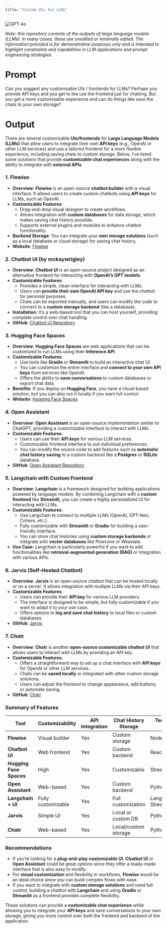 ```yaml
---
title: "Custom UIs for LLMs"
---
```

![GPT-4o](https://img.shields.io/badge/GPT--4o-3333FF?style=for-the-badge&logo=openai&logoColor=white)



*Note: this repository consists of the outputs of large language models (LLMs). In many cases, these are unedited or minimally edited. The information provided is for demonstrative purposes only and is intended to highlight constraints and capabilities in LLM applications and prompt engineering strategies.*


# Prompt

Can you suggest any customisable UIs / frontends for LLMs? Perhaps you provide API keys and you get to the use the frontend just for chatting. But you get a more customisable experience and can do things like save the chats to your own storage?
# Output

There are several customizable **UIs/frontends** for **Large Language Models (LLMs)** that allow users to integrate their own **API keys** (e.g., OpenAI or other LLM services) and use a tailored frontend for a more flexible experience, including saving chats to custom storage. Below, I’ve listed some solutions that provide **customizable chat experiences** along with the ability to integrate with **external APIs**.

### 1. **Flowise**
- **Overview**: **Flowise** is an open-source **chatbot builder** with a visual interface. It allows users to create custom chatbots using **API keys** for LLMs, such as OpenAI.
- **Customizable Features**:
  - Drag-and-drop visual designer to create workflows.
  - Allows integration with **custom databases** for data storage, which makes saving chat history possible.
  - Supports external plugins and modules to enhance chatbot functionality.
- **Backend Storage**: You can integrate your **own storage solutions** (such as a local database or cloud storage) for saving chat history.
- **Website**: [Flowise](https://github.com/FlowiseAI/Flowise)

### 2. **Chatbot UI (by mckaywrigley)**
- **Overview**: **Chatbot UI** is an open-source project designed as an alternative frontend for interacting with **OpenAI’s GPT models**.
- **Customizable Features**:
  - Provides a simple, clean interface for interacting with LLMs.
  - Users can **provide their own OpenAI API key** and use the chatbot for personal purposes.
  - Chats can be exported manually, and users can modify the code to connect to a **custom storage backend** (like a database).
- **Installation**: It’s a web-based tool that you can host yourself, providing complete control over chat handling.
- **GitHub**: [Chatbot UI Repository](https://github.com/mckaywrigley/chatbot-ui)

### 3. **Hugging Face Spaces**
- **Overview**: **Hugging Face Spaces** are web applications that can be customized to run LLMs using their **Inference API**.
- **Customizable Features**:
  - Use tools like **Gradio** or **Streamlit** to build an interactive chat UI.
  - You can customize the entire interface and **connect to your own API keys** from services like OpenAI.
  - Offers the ability to **save conversations** to custom databases or export chat data.
- **Benefits**: If you deploy on **Hugging Face**, you have a cloud-based solution, but you can also run it locally if you want full control.
- **Website**: [Hugging Face Spaces](https://huggingface.co/spaces)

### 4. **Open Assistant**
- **Overview**: **Open Assistant** is an open-source implementation similar to ChatGPT, providing a customizable interface to interact with LLMs.
- **Customizable Features**:
  - Users can use their **API keys** for various LLM services.
  - Customizable frontend interface to suit individual preferences.
  - You can modify the source code to add features such as **automatic chat history saving** to a custom backend like a **Postgres** or **SQLite** database.
- **GitHub**: [Open Assistant Repository](https://github.com/LAION-AI/Open-Assistant)

### 5. **Langchain with Custom Frontend**
- **Overview**: **Langchain** is a framework designed for building applications powered by language models. By combining Langchain with a **custom frontend** like **Streamlit**, you can create a highly personalized UI for interacting with LLMs.
- **Customizable Features**:
  - Use Langchain to connect to multiple LLMs (OpenAI, GPT-Neo, Cohere, etc.).
  - Fully customizable with **Streamlit** or **Gradio** for building a user-friendly interface.
  - You can store chat histories using **custom storage backends** or integrate with **vector databases** like Pinecone or Weaviate.
- **Use Case**: Langchain is particularly powerful if you want to add functionalities like **retrieval-augmented generation (RAG)** or integration with various APIs.

### 6. **Jarvis (Self-Hosted Chatbot)**
- **Overview**: **Jarvis** is an open-source chatbot that can be hosted locally or on a server. It allows integration with multiple LLMs via their API keys.
- **Customizable Features**:
  - Users can provide their **API key** for various LLM providers.
  - The interface is designed to be simple, but fully customizable if you want to adapt it to your use case.
  - Offers options to **log and save chat history** to local files or custom databases.
- **GitHub**: [Jarvis](https://github.com/mrskrt/jarvis)

### 7. **Chatr**
- **Overview**: **Chatr** is another **open-source customizable chatbot UI** that allows users to interact with LLMs by providing an API key.
- **Customizable Features**:
  - Offers a straightforward way to set up a chat interface with **API keys** for OpenAI or other LLM services.
  - Chats can be **saved locally** or integrated with other custom storage solutions.
  - Users can adjust the frontend to change appearance, add buttons, or automate saving.
- **GitHub**: [Chatr](https://github.com/tom-doerr/chatr)

### Summary of Features

| Tool                  | Customizability | API Integration | Chat History Storage | Technology Stack  |
|-----------------------|-----------------|-----------------|----------------------|-------------------|
| **Flowise**           | Visual builder  | Yes             | Custom storage       | Node.js           |
| **Chatbot UI**        | Web frontend    | Yes             | Custom backend       | React             |
| **Hugging Face Spaces** | High          | Yes             | Customizable         | Streamlit/Gradio  |
| **Open Assistant**    | Web-based       | Yes             | Custom backend       | Python            |
| **Langchain + UI**    | Fully customizable | Yes          | Full customization   | Langchain + Streamlit/Gradio |
| **Jarvis**            | Simple UI       | Yes             | Local or custom DB   | Python            |
| **Chatr**             | Web-based       | Yes             | Local/custom storage | Python            |

### Recommendations
- If you’re looking for a **plug-and-play customizable UI**, **Chatbot UI** or **Open Assistant** could be great options since they offer a ready-made interface that is also easy to modify.
- For **visual customization** and flexibility in workflows, **Flowise** would be an ideal choice since you can build complex flows with ease.
- If you want to integrate with **custom storage solutions** and need full control, building a chatbot with **Langchain** and using **Gradio** or **Streamlit** as a frontend provides complete flexibility.

These solutions can provide a **customizable chat experience** while allowing you to integrate your **API keys** and save conversations to your own storage, giving you more control over both the frontend and backend of the application.